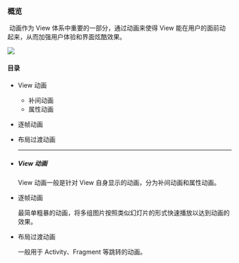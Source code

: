 ### 概览

​	动画作为 View 体系中重要的一部分，通过动画来使得 View 能在用户的面前动起来，从而加强用户体验和界面炫酷效果。

![](https://img-my.csdn.net/uploads/201502/06/1423213091_2192.gif-thumb.jpg)

#### 目录

- View 动画

  - 补间动画
  - 属性动画

- 逐帧动画

- 布局过渡动画

  ***

- ##### View 动画

  View 动画一般是针对 View 自身显示的动画，分为补间动画和属性动画。

- 逐帧动画

  最简单粗暴的动画，将多组图片按照类似幻灯片的形式快速播放以达到动画的效果。

- 布局过渡动画

  一般用于 Activity、Fragment 等跳转的动画。